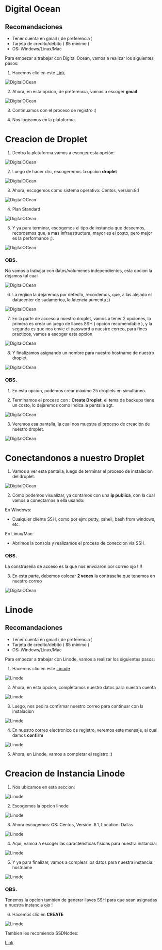 Digital Ocean 
================

## Recomandaciones
* Tener cuenta en gmail ( de preferencia )
* Tarjeta de credito/debito ( $5 minimo ) 
* OS: Windows/Linux/Mac


Para empezar a trabajar con Digital Ocean, vamos a realizar los siguientes pasos: 

1. Hacemos clic en este [Link](https://m.do.co/c/35f14306ae1c "Digital Ocean")

![DigitalOCean](https://github.com/kdetony/clouds/blob/master/images/do.png "Digital Ocean")

2. Ahora, en esta opcion, de preferencia, vamos a escoger **gmail** 

![DigitalOCean](https://github.com/kdetony/clouds/blob/master/images/do1.png "Digital Ocean")

3. Continuamos con el proceso de registro :) 

4. Nos logeamos en la plataforma.

Creacion de Droplet
========================

1. Dentro la plataforma vamos a escoger esta opción:

![DigitalOCean](https://github.com/kdetony/clouds/blob/master/images/do2.png "Digital Ocean")

2. Luego de hacer clic, escogeremos la opcion **droplet**

![DigitalOCean](https://github.com/kdetony/clouds/blob/master/images/do3.png "Digital Ocean")

3. Ahora, escogemos como sistema operativo: Centos, version:8.1

![DigitalOCean](https://github.com/kdetony/clouds/blob/master/images/do4.png "Digital Ocean")

4. Plan Standard

![DigitalOCean](https://github.com/kdetony/clouds/blob/master/images/do5.png "Digital Ocean")

5. Y ya para terminar, escogemos el tipo de instancia que deseemos, recordemos que, a mas infraestructura, mayor es el costo, pero mejor es la performance ;).

![DigitalOCean](https://github.com/kdetony/clouds/blob/master/images/do6.png "Digital Ocean")

### OBS.

No vamos a trabajar con datos/volumenes independientes, esta opcion la dejamos tal cual

![DigitalOCean](https://github.com/kdetony/clouds/blob/master/images/do7.png "Digital Ocean")

6. La regiion la dejaremos por defecto, recordemos, que, a las alejado el datacenter de sudamerica, la latencia aumenta ;) 

![DigitalOCean](https://github.com/kdetony/clouds/blob/master/images/do8.png "Digital Ocean")

7. En la parte de acceso a nuestro droplet, vamos a tener 2 opciones, la primera es crear un juego de llaves SSH ( opcion recomendable ), y la segunda es que nos envie el password a nuestro correo, para fines practicos, vamos a escoger esta opcion.

![DigitalOCean](https://github.com/kdetony/clouds/blob/master/images/do9.png "Digital Ocean")

8. Y finalizamos asignando un nombre para nuestro hostname de nuestro droplet.

![DigitalOCean](https://github.com/kdetony/clouds/blob/master/images/do10.png "Digital Ocean")

### OBS.
1. En esta opcion, podemos crear máximo 25 droplets en simultáneo.

2. Terminamos el proceso con : **Create Droplet**, el tema de backups tiene un costo, lo dejaremos como indica la pantalla sgt.

![DigitalOCean](https://github.com/kdetony/clouds/blob/master/images/do11.png "Digital Ocean")

3. Veremos esa pantalla, la cual nos muestra el proceso de creación de nuestro droplet.

![DigitalOCean](https://github.com/kdetony/clouds/blob/master/images/do12.png "Digital Ocean")


Conectandonos a nuestro Droplet
=================================

1. Vamos a ver esta pantalla, luego de terminar el proceso de instalacion del droplet:

![DigitalOCean](https://github.com/kdetony/clouds/blob/master/images/do13.png "Digital Ocean")

2. Como podemos visualizar, ya contamos con una **ip publica**, con la cual vamos a conectarnos a ella usando:

En Windows: 
* Cualquier cliente SSH, como por ejm: putty, xshell, bash from windows, etc.

En Linux/Mac:
* Abrimos la consola y realizamos el proceso de coneccion via SSH.

### OBS.
La constraseña de acceso es la que nos envciaron por correo ojo !!!! 

3. En esta parte, debemos colocar **2 veces** la contraseña que tenemos en nuestro correo

![DigitalOCean](https://github.com/kdetony/clouds/blob/master/images/do14.png "Digital Ocean")


Linode 
===========

## Recomandaciones
* Tener cuenta en gmail ( de preferencia )
* Tarjeta de credito/debito ( $5 minimo ) 
* OS: Windows/Linux/Mac

Para empezar a trabajar con Linode, vamos a realizar los siguientes pasos: 

1. Hacemos clic en este [Linode](https://www.linode.com/?r=c3f67a0321c98ae2eaa83be7238d678896b6b990 "Linode")

![Linode](https://github.com/kdetony/clouds/blob/master/images/linde.png "Linode")

2. Ahora, en esta opcion, completamos nuestro datos para nuestra cuenta

![Linode](https://github.com/kdetony/clouds/blob/master/images/linode1.png "Linode")

3. Luego, nos pedira confirmar nuestro correo para continuar con la instalacion

![Linode](https://github.com/kdetony/clouds/blob/master/images/linode2.png "Linode")

4. En nuestro correo electronico de registro, veremos este mensaje, al cual damos **confirm**

![Linode](https://github.com/kdetony/clouds/blob/master/images/linode3.png "Linode")

5. Ahora, en Linode, vamos a completar el registro :)


Creacion de Instancia Linode
============================== 

1. Nos ubicamos en esta seccion:

![Linode](https://github.com/kdetony/clouds/blob/master/images/linode4.png "Linode")

2. Escogemos la opcion linode

![Linode](https://github.com/kdetony/clouds/blob/master/images/linode5.png "Linode")

3. Ahora escogemos: OS: Centos, Version: 8.1, Location: Dallas

![Linode](https://github.com/kdetony/clouds/blob/master/images/linode6.png "Linode")

4. Aqui, vamoa a escoger las caracteristicas fisicas para nuestra instancia:

![Linode](https://github.com/kdetony/clouds/blob/master/images/linode7.png "Linode")

5. Y ya para finalizar, vamos a complear los datos para nuestra instancia: hostname

![Linode](https://github.com/kdetony/clouds/blob/master/images/linode8.png "Linode")

### OBS.
Tenemos la opcion tambien de generar llaves SSH para que sean asignadas a nuestra instancia ojo ! 

6. Hacemos clic en **CREATE**

![Linode](https://github.com/kdetony/clouds/blob/master/images/linode9.png "Linode")

Tambien les recomiendo SSDNodes:

[Link](https://www.ssdnodes.com/manage/aff.php?aff=1075) 

